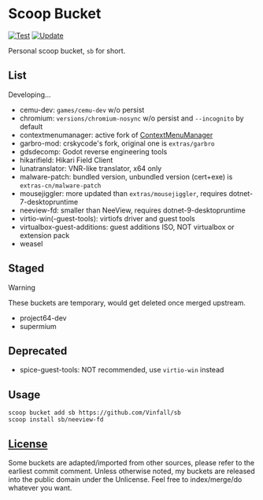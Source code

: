 # Scoop Bucket

[![Test](https://github.com/Vinfall/sb/actions/workflows/test.yml/badge.svg)](https://github.com/Vinfall/sb/actions/workflows/test.yml) [![Update](https://github.com/Vinfall/sb/actions/workflows/update.yml/badge.svg)](https://github.com/Vinfall/sb/actions/workflows/update.yml)

Personal scoop bucket, `sb` for short.

## List

Developing...

- cemu-dev: `games/cemu-dev` w/o persist
- chromium: `versions/chromium-nosync` w/o persist and `--incognito` by default
- contextmenumanager: active fork of [ContextMenuManager][ContextMenuManager]
- garbro-mod: crskycode's fork, original one is `extras/garbro`
- gdsdecomp: Godot reverse engineering tools
- hikarifield: Hikari Field Client
- lunatranslator: VNR-like translator, x64 only
- malware-patch: bundled version, unbundled version (cert+exe) is `extras-cn/malware-patch`
- mousejiggler: more updated than `extras/mousejiggler`, requires dotnet-7-desktopruntime
- neeview-fd: smaller than NeeView, requires dotnet-9-desktopruntime
- virtio-win(-guest-tools): virtiofs driver and guest tools
- virtualbox-guest-additions: guest additions ISO, NOT virtualbox or extension pack
- weasel

## Staged

> [!WARNING]
> These buckets are temporary, would get deleted once merged upstream.

- project64-dev
- supermium

## Deprecated

- spice-guest-tools: NOT recommended, use `virtio-win` instead

## Usage

```pwsh
scoop bucket add sb https://github.com/Vinfall/sb
scoop install sb/neeview-fd
```

## [License](LICENSE)

Some buckets are adapted/imported from other sources, please refer to the earliest commit comment.
Unless otherwise noted, my buckets are released into the public domain under the Unlicense.
Feel free to index/merge/do whatever you want.

[ContextMenuManager]: https://github.com/BluePointLilac/ContextMenuManager
